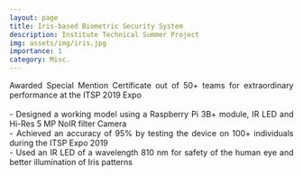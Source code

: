 ```yaml
---
layout: page
title: Iris-based Biometric Security System
description: Institute Technical Summer Project
img: assets/img/iris.jpg
importance: 1
category: Misc.
---
```


<p align="justify"> Awarded Special Mention Certificate out of 50+ teams for extraordinary performance at the ITSP 2019 Expo <br> <br>
- Designed a working model using a Raspberry Pi 3B+ module, IR LED and Hi-Res 5 MP NoIR filter Camera<br>
- Achieved an accuracy of 95% by testing the device on 100+ individuals during the ITSP Expo 2019<br>
- Used an IR LED of a wavelength 810 nm for safety of the human eye and better illumination of Iris patterns</p>


